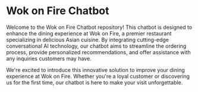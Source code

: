 # Wok on Fire Chatbot

Welcome to the Wok on Fire Chatbot repository! This chatbot is designed to enhance the dining experience at Wok on Fire, a premier restaurant specializing in delicious Asian cuisine. By integrating cutting-edge conversational AI technology, our chatbot aims to streamline the ordering process, provide personalized recommendations, and offer assistance with any inquiries customers may have.

We're excited to introduce this innovative solution to improve your dining experience at Wok on Fire. Whether you're a loyal customer or discovering us for the first time, our chatbot is here to make your visit unforgettable.
